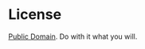 License
=======

[Public Domain](http://creativecommons.org/publicdomain/zero/1.0/). Do with it what you
will.
